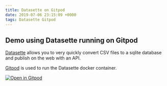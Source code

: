 ```yaml
---
title: Datasette on Gitpod
date: 2019-07-06 23:15:09 +0000
tags: Datasette Gitpod
---
```


## Demo using Datasette running on Gitpod

[Datasette](https://github.com/simonw/datasette) allows you to very quickly convert CSV files to a sqlite database and publish on the web with an API.

[Gitpod](https://github.com/gitpod-io/gitpod) is used to run the Datasette docker container.

[![Open in Gitpod](https://gitpod.io/button/open-in-gitpod.svg)](https://gitpod.io/#https://github.com/op07n/gitpod_datasette)

